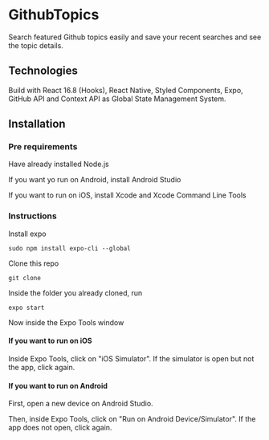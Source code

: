 # GithubTopics

Search featured Github topics easily and save your recent searches and see the topic details.

## Technologies

Build with React 16.8 (Hooks), React Native, Styled Components, Expo, GitHub API and Context API as Global State Management System.

## Installation

### Pre requirements

Have already installed Node.js

If you want yo run on Android, install Android Studio

If you want to run on iOS, install Xcode and Xcode Command Line Tools

### Instructions

Install expo

```
sudo npm install expo-cli --global
```

Clone this repo

```
git clone
```

Inside the folder you already cloned, run

```
expo start
```

Now inside the Expo Tools window

#### If you want to run on iOS

Inside Expo Tools, click on "iOS Simulator". If the simulator is open but not the app, click again.

#### If you want to run on Android

First, open a new device on Android Studio.

Then, inside Expo Tools, click on "Run on Android Device/Simulator". If the app does not open, click again.





